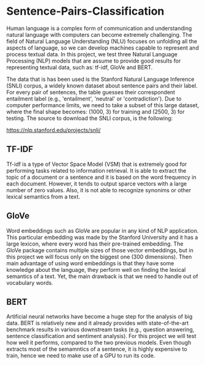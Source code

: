 # Sentence-Pairs-Classification

Human language is a complex form of communication and understanding natural language with computers can become extremely challenging. The field of Natural Language Understanding (NLU) focuses on unfolding all the aspects of language, so we can develop machines capable to represent and process textual data. In this project, we test three Natural Language Processing (NLP) models that are assume to provide good results for representing textual data, such as: tf-idf, GloVe and BERT. 

The data that is has been used is the Stanford Natural Language Inference (SNLI) corpus, a widely known dataset about sentence pairs and their label. For every pair of sentences, the table guesses their correspondent entailment label (e.g., 'entailment', 'neutral' or 'contradiction'). Due to computer performance limits, we need to take a subset of this large dataset, where the final shape becomes: (1000, 3) for training and (2500, 3) for testing. The source to download the SNLI corpus, is the following:

<https://nlp.stanford.edu/projects/snli/>

## TF-IDF

Tf-idf is a type of Vector Space Model (VSM) that is extremely good for performing tasks related to information retrieval. It is able to extract the topic of a document or a sentence and it is based on the word frequency in each document. However, it tends to output sparce vectors with a large number of zero values. Also, it is not able to recognize synonims or other lexical semantics from a text. 

## GloVe

Word embeddings such as GloVe are popular in any kind of NLP application. This particular embedding was made by the Stanford University and it has a large lexicon, where every word has their pre-trained embedding. The GloVe package contains multiple sizes of those vector embeddings, but in this project we will focus only on the biggest one (300 dimensions). Then main advantage of using word embeddings is that they have some knowledge about the language, they perform well on finding the lexical semantics of a text. Yet, the main drawback is that we need to handle out of vocabulary words.   

## BERT

Artificial neural networks have become a huge step for the analysis of big data. BERT is relatively new and it already provides with state-of-the-art benchmark results in various downstream tasks (e.g., question answering, sentence classification and sentiment analysis). For this project we will test how well it performs, compared to the two previous models. Even though extracts most of the semamntics of a sentence, it is highly expensive to train, hence we need to make use of a GPU to run its code.  
